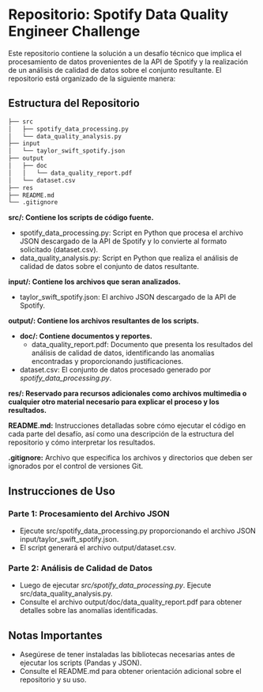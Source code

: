 # Repositorio: Spotify Data Quality Engineer Challenge

Este repositorio contiene la solución a un desafío técnico que implica el procesamiento de datos provenientes de la API de Spotify y la realización de un análisis de calidad de datos sobre el conjunto resultante. El repositorio está organizado de la siguiente manera:

## Estructura del Repositorio
```bash
├── src
│   ├── spotify_data_processing.py
│   └── data_quality_analysis.py
├── input
│   └── taylor_swift_spotify.json
├── output
│   ├── doc
│   │   └── data_quality_report.pdf
│   └── dataset.csv
├── res
├── README.md
└── .gitignore
```

**src/: Contiene los scripts de código fuente.**
- spotify_data_processing.py: Script en Python que procesa el archivo JSON descargado de la API de Spotify y lo convierte al formato solicitado (dataset.csv).
- data_quality_analysis.py: Script en Python que realiza el análisis de calidad de datos sobre el conjunto de datos resultante.

**input/: Contiene los archivos que seran analizados.**
- taylor_swift_spotify.json: El archivo JSON descargado de la API de Spotify.

**output/: Contiene los archivos resultantes de los scripts.**
- **doc/: Contiene documentos y reportes.**
  - data_quality_report.pdf: Documento que presenta los resultados del análisis de calidad de datos, identificando las anomalías encontradas y proporcionando justificaciones.
- dataset.csv: El conjunto de datos procesado generado por *spotify_data_processing.py*.

**res/: Reservado para recursos adicionales como archivos multimedia o cualquier otro material necesario para explicar el proceso y los resultados.**

**README.md:** Instrucciones detalladas sobre cómo ejecutar el código en cada parte del desafío, así como una descripción de la estructura del repositorio y cómo interpretar los resultados.

**.gitignore:** Archivo que especifica los archivos y directorios que deben ser ignorados por el control de versiones Git.

## Instrucciones de Uso
### Parte 1: Procesamiento del Archivo JSON
- Ejecute src/spotify_data_processing.py proporcionando el archivo JSON input/taylor_swift_spotify.json.
- El script generará el archivo output/dataset.csv.

### Parte 2: Análisis de Calidad de Datos
- Luego de ejecutar *src/spotify_data_processing.py*. Ejecute src/data_quality_analysis.py.
- Consulte el archivo output/doc/data_quality_report.pdf para obtener detalles sobre las anomalías identificadas.

## Notas Importantes
- Asegúrese de tener instaladas las bibliotecas necesarias antes de ejecutar los scripts (Pandas y JSON).
- Consulte el README.md para obtener orientación adicional sobre el repositorio y su uso.
